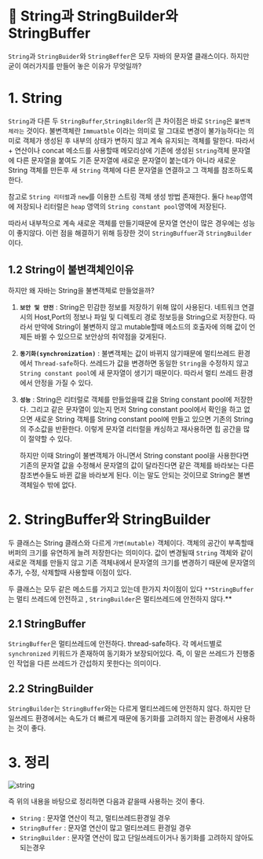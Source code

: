 # **📌** String과 StringBuilder와 StringBuffer

`String`과 `StringBuider`와 `StringBeffer`은 모두 자바의 문자열 클래스이다. 하지만 굳이 여러가지를 만들어 놓은 이유가 무엇일까?

# 1. String

`String`과 다른 두 `StringBuffer`,`StringBilder`의 큰 차이점은 바로 `String`은 `불변객체라는` 것이다.  불변객체란 `Immuatble` 이라는 의미로 말 그대로 변경이 불가능하다는 의미로 객체가 생성된 후 내부의 상태가 변하지 않고 계속 유지되는 객체를 말한다. 따라서 + 연산이나 concat 메소드를 사용할때 메모리상에 기존에 생성된 `String`객체 문자열에 다른 문자열을 붙여도 기존 문자열에 새로운 문자열이 붙는데가 아니라 새로운 String 객체를 만든후 새 `String` 객체에 다른 문자열을 연결하고 그 객체를 참조하도록 한다.

참고로 `String 리터럴`과 `new`를 이용한 스트링 객체 생성 방법 존재한다. 둘다 `heap`영역에 저장되나 리터럴은 `heap` 영역의 `String constant pool`영역에 저장된다.

따라서 내부적으로 계속 새로운 객체를 만들기때문에 문자열 연산이 많은 경우에는 성능이 좋지않다. 이런 점을 해결하기 위해 등장한 것이 `StringBuffuer`과 `StringBuilder`이다.



## 1.2 String이 불변객체인이유

하지만 왜 자바는 String을 불변객체로 만들었을까?

1. **`보안 및 안전`** : String은 민감한 정보를 저장하기 위해 많이 사용된다. 네트워크 연결시의 Host,Port의 정보나 파일 및 디렉토리 경로 정보등을 String으로 저장한다. 따라서 만약에 String이 불변하지 않고 mutable할때 메소드의 호출자에 의해 값이 언제든 바뀔 수 있으므로 보안상의 취약점을 갖게된다.
2. **`동기화(synchronization)`**  : 불변객체는 값이 바뀌지 않기때문에 멀티쓰레드 환경에서 `Thread-safe`하다.  쓰레드가 값을 변경하면 동일한 `String`을 수정하지 않고 `String constant pool`에 새 문자열이 생기기 때문이다. 따라서 멀티 쓰레드 환경에서 안정을 가질 수 있다.
3. **`성능`** : String은 리터럴로 객체를 만들었을때 값을 String constant pool에 저장한다. 그리고 같은 문자열이 있는지 먼저 String constant pool에서 확인을 하고 없으면 새로운 String 객체를 String constant pool에 만들고 있으면 기존의 String의 주소값을 반환한다. 이렇게 문자열 리터럴을 캐싱하고 재사용하면 힙 공간을 많이 절약할 수 있다.

   하지만 이때 String이 불변객체가 아니면서 String constant pool을 사용한다면 기존의 문자열 값을 수정해서 문자열의 값이 달라진다면 같은 객체를 바라보는 다른 참조변수들도 바뀐 값을 바라보게 된다. 이는 말도 안되는 것이므로 String은 불변객체일수 밖에 없다.


# 2. StringBuffer와 StringBuilder

두 클래스는 String 클래스와 다르게 `가변(mutable)` 객체이다. 객체의 공간이 부족할때 버퍼의 크기를 유연하게 늘려 저장한다는 의미이다. 값이 변경될때 `String` 객체와 같이 새로운 객체를 만들지 않고 기존 객체내에서 문자열의 크기를 변경하기 때문에 문자열의 추가, 수정, 삭제할때 사용할때 이점이 있다.

두 클래스는 모두 같은 메소드를 가지고 있는데 한가지 차이점이 있다 `**StringBuffer`는 멀티 쓰레드에 안전하고 ,  `StringBuilder`은 멀티쓰레드에 안전하지 않다.**

## 2.1 StringBuffer

`StringBuffer`은 멀티쓰레드에 안전하다. thread-safe하다.  각 메서드별로 `synchronized` 키워드가 존재하여 동기화가 보장되어있다. 즉, 이 말은 쓰레드가 진행중인 작업을 다른 쓰레드가 간섭하지 못한다는 의미이다.

## 2.2 StringBuilder

`StringBuilder`는 `StringBuffer`와는 다르게 멀티쓰레드에 안전하지 않다. 하지만 단일쓰레드 환경에서는 속도가 더 빠르게 때문에 동기화를 고려하지 않는 환경에서 사용하는 것이 좋다.

# 3. 정리

![string](https://github.com/princenim/TIL/assets/59499600/c8b0bcea-6ba6-4950-9f81-7e93d24181f6)


즉 위의 내용을 바탕으로 정리하면 다음과 같을때 사용하는 것이 좋다.

- `String` : 문자열 연산이 적고, 멀티쓰레드환경일 경우
- `StringBuffer` : 문자열 연산이 많고 멀티쓰레드 환경일 경우
- `StringBuilder` : 문자열 연산이 많고 단일쓰레드이거나 동기화를 고려하지 않아도 되는경우